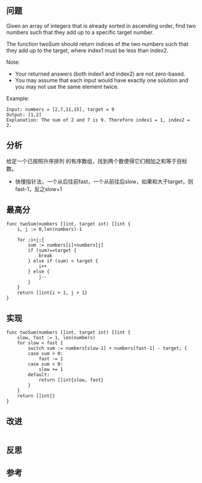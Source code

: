 ## 问题
Given an array of integers that is already sorted in ascending order, find two numbers such that they add up to a specific target number.

The function twoSum should return indices of the two numbers such that they add up to the target, where index1 must be less than index2.

Note:

- Your returned answers (both index1 and index2) are not zero-based.
- You may assume that each input would have exactly one solution and you may not use the same element twice.

Example:

```
Input: numbers = [2,7,11,15], target = 9
Output: [1,2]
Explanation: The sum of 2 and 7 is 9. Therefore index1 = 1, index2 = 2.
```

## 分析
给定一个已按照升序排列 的有序数组，找到两个数使得它们相加之和等于目标数。
- 快慢指针法，一个从后往前fast，一个从前往后slow，如果和大于target，则fast-1，反之slow+1
## 最高分
```golang
func twoSum(numbers []int, target int) []int {
    i, j := 0,len(numbers)-1

    for ;i<j;{
        sum := numbers[i]+numbers[j]
        if (sum)==target {
            break
        } else if (sum) < target {
            i++
        } else {
            j--
        }
    }
    return []int{i + 1, j + 1}
}
```


## 实现
```golang
func twoSum(numbers []int, target int) []int {
    slow, fast := 1, len(numbers)
    for slow < fast {
        switch sum := numbers[slow-1] + numbers[fast-1] - target; {
        case sum > 0:
            fast -= 1
        case sum < 0:
            slow += 1
        default:
            return []int{slow, fast}
        }
    }
    return []int{}
}
```

## 改进
```golang

```

## 反思

## 参考